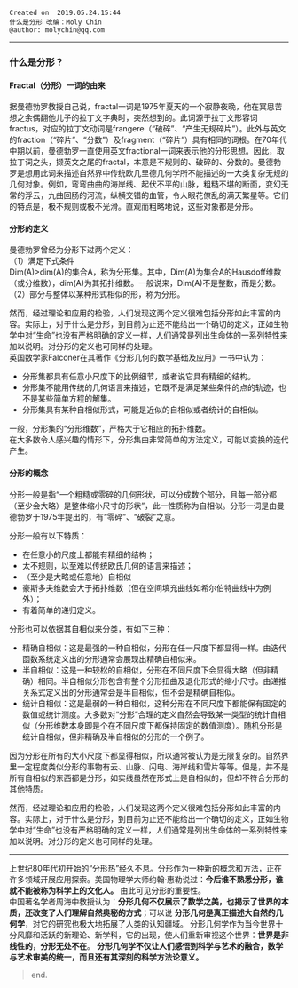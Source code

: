 ```
Created on  2019.05.24.15:44   
什么是分形 改编：Moly Chin   
@author: molychin@qq.com   
```
---
### 什么是分形？

#### Fractal（分形）一词的由来
据曼德勃罗教授自己说，fractal一词是1975年夏天的一个寂静夜晚，他在冥思苦想之余偶翻他儿子的拉丁文字典时，突然想到的。此词源于拉丁文形容词fractus，对应的拉丁文动词是frangere（“破碎”、“产生无规碎片”）。此外与英文的fraction（“碎片”、“分数”）及fragment（“碎片”）具有相同的词根。在70年代中期以前，曼德勃罗一直使用英文fractional一词来表示他的分形思想。因此，取拉丁词之头，撷英文之尾的fractal，本意是不规则的、破碎的、分数的。曼德勃罗是想用此词来描述自然界中传统欧几里德几何学所不能描述的一大类复杂无规的几何对象。例如，弯弯曲曲的海岸线、起伏不平的山脉，粗糙不堪的断面，变幻无常的浮云，九曲回肠的河流，纵横交错的血管，令人眼花僚乱的满天繁星等。它们的特点是，极不规则或极不光滑。直观而粗略地说，这些对象都是分形。

#### 分形的定义
曼德勃罗曾经为分形下过两个定义：  
（1）满足下式条件  
Dim(A)>dim(A)的集合A，称为分形集。其中，Dim(A)为集合A的Hausdoff维数（或分维数），dim(A)为其拓扑维数。一般说来，Dim(A)不是整数，而是分数。  
（2）部分与整体以某种形式相似的形，称为分形。

然而，经过理论和应用的检验，人们发现这两个定义很难包括分形如此丰富的内容。实际上，对于什么是分形，到目前为止还不能给出一个确切的定义，正如生物学中对“生命”也没有严格明确的定义一样，人们通常是列出生命体的一系列特性来加以说明。对分形的定义也可同样的处理。  
英国数学家Falconer在其著作《分形几何的数学基础及应用》一书中认为：
* 分形集都具有任意小尺度下的比例细节，或者说它具有精细的结构。
* 分形集不能用传统的几何语言来描述，它既不是满足某些条件的点的轨迹，也不是某些简单方程的解集。
* 分形集具有某种自相似形式，可能是近似的自相似或者统计的自相似。

一般，分形集的“分形维数”，严格大于它相应的拓扑维数。  
在大多数令人感兴趣的情形下，分形集由非常简单的方法定义，可能以变换的迭代产生。

#### 分形的概念
分形一般是指“一个粗糙或零碎的几何形状，可以分成数个部分，且每一部分都（至少会大略）是整体缩小尺寸的形状”，此一性质称为自相似。分形一词是由曼德勃罗于1975年提出的，有“零碎”、“破裂”之意。

分形一般有以下特质：  
* 在任意小的尺度上都能有精细的结构；
* 太不规则，以至难以传统欧氏几何的语言来描述；
* （至少是大略或任意地）自相似
* 豪斯多夫维数会大于拓扑维数（但在空间填充曲线如希尔伯特曲线中为例外）；
* 有着简单的递归定义。

分形也可以依据其自相似来分类，有如下三种：
* 精确自相似：这是最强的一种自相似，分形在任一尺度下都显得一样。由迭代函数系统定义出的分形通常会展现出精确自相似来。
* 半自相似：这是一种较松的自相似，分形在不同尺度下会显得大略（但非精确）相同。半自相似分形包含有整个分形扭曲及退化形式的缩小尺寸。由递推关系式定义出的分形通常会是半自相似，但不会是精确自相似。
* 统计自相似：这是最弱的一种自相似，这种分形在不同尺度下都能保有固定的数值或统计测度。大多数对“分形”合理的定义自然会导致某一类型的统计自相似（分形维数本身即是个在不同尺度下都保持固定的数值测度）。随机分形是统计自相似，但非精确及半自相似的分形的一个例子。

因为分形在所有的大小尺度下都显得相似，所以通常被认为是无限复杂的。自然界里一定程度类似分形的事物有云、山脉、闪电、海岸线和雪片等等。但是，并不是所有自相似的东西都是分形，如实线虽然在形式上是自相似的，但却不符合分形的其他特质。

然而，经过理论和应用的检验，人们发现这两个定义很难包括分形如此丰富的内容。实际上，对于什么是分形，到目前为止还不能给出一个确切的定义，正如生物学中对“生命”也没有严格明确的定义一样，人们通常是列出生命体的一系列特性来加以说明。对分形的定义也可同样的处理。

---
上世纪80年代初开始的“分形热”经久不息。分形作为一种新的概念和方法，正在许多领域开展应用探索。美国物理学大师约翰·惠勒说过：**今后谁不熟悉分形，谁就不能被称为科学上的文化人。** 由此可见分形的重要性。   
中国著名学者周海中教授认为：**分形几何不仅展示了数学之美，也揭示了世界的本质，还改变了人们理解自然奥秘的方式**；可以说 **分形几何是真正描述大自然的几何学**，对它的研究也极大地拓展了人类的认知疆域。 分形几何学作为当今世界十分风靡和活跃的新理论、新学科，它的出现，使人们重新审视这个世界：**世界是非线性的，分形无处不在**。
**分形几何学不仅让人们感悟到科学与艺术的融合，数学与艺术审美的统一，而且还有其深刻的科学方法论意义。**





>end.
